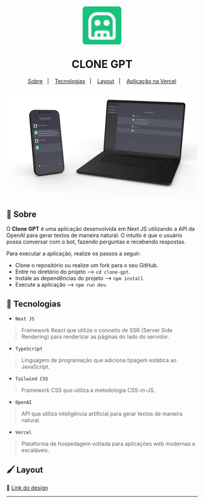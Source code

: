 <h1 align="center">
	<p><img alt="CLONE GPT" src="./.github/bot.svg" height="100px" /></p>
  <span>CLONE GPT</span>
</h1>

<p align="center">
  <a href="#bookmark-sobre">Sobre</a>&nbsp;&nbsp;&nbsp;|&nbsp;&nbsp;&nbsp;
  <a href="#rocket-tecnologias">Tecnologias</a>&nbsp;&nbsp;&nbsp;|&nbsp;&nbsp;&nbsp;
  <a href="#paintbrush-layout">Layout</a>&nbsp;&nbsp;&nbsp;|&nbsp;&nbsp;&nbsp;
  <a href="https://clone-gpt-openai.vercel.app/" target="_blank">Aplicação na Vercel</a>
</p>

<p align="center">
  <img alt="design do projeto" width="650px" src="./.github/mockup.png" />
<p>

## :bookmark: Sobre

O **Clone GPT** é uma aplicação desenvolvida em Next JS utilizando a API da OpenAI para gerar textos de maneira natural. O intuito é que o usuário possa conversar com o bot, fazendo perguntas e recebendo respostas.

Para executar a aplicação, realize os passos a seguir:

* Clone o repositório ou realize um fork para o seu GitHub.
* Entre no diretório do projeto --> `cd clone-gpt`.
* Instale as dependências do projeto --> `npm install`.
* Execute a aplicação --> `npm run dev`.

## :rocket: Tecnologias

  - `Next JS`
  > Framework React que utiliza o conceito de SSR (Server Side Rendering) para renderizar as páginas do lado do servidor.
  - `TypeScript`
  > Linguagem de programação que adiciona tipagem estática ao JavaScript.
  - `Tailwind CSS`
  > Framework CSS que utiliza a metodologia CSS-in-JS.
  - `OpenAI`
  > API que utiliza inteligência artificial para gerar textos de maneira natural.
  - `Vercel`
  > Plataforma de hospedagem voltada para aplicações web modernas e escaláveis.

## :paintbrush: Layout

🔗 [Link do design](https://www.figma.com/file/Tm195oJmb0NebY58EAxDFH/Clone-ChatGPT?type=design&node-id=8-914&mode=design&t=XtJtHUG320oTtgel-0)

---
